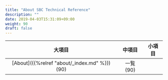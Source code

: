 ```yaml
---
title: "About SBC Technical Reference"
description: ""
date: 2019-04-03T15:31:09+09:00
weight: 90
draft: false
---
```


|大項目|中項目|小項目|
|:------:|:-----:|:------:|
|[About]({{%relref "about/_index.md" %}}) (90)|一覧 (90)||| | [サイトマップ]({{%relref "about/sitemap.md" %}}) (100)||
